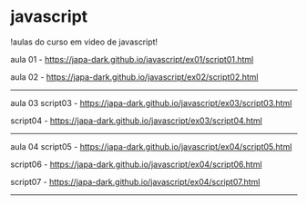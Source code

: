 # javascript
!aulas do curso em video de javascript!

aula 01 - https://japa-dark.github.io/javascript/ex01/script01.html

aula 02 - https://japa-dark.github.io/javascript/ex02/script02.html

----------------------------------------------------------------------------------------------------------------------------------------------------------------------------------------------------------------------------------------------------------------------------------

aula 03 
script03 - https://japa-dark.github.io/javascript/ex03/script03.html

script04 - https://japa-dark.github.io/javascript/ex03/script04.html

----------------------------------------------------------------------------------------------------------------------------------------------------------------------------------------------------------------------------------------------------------------------------------

aula 04 
script05 - https://japa-dark.github.io/javascript/ex04/script05.html

script06 - https://japa-dark.github.io/javascript/ex04/script06.html

script07 - https://japa-dark.github.io/javascript/ex04/script07.html

----------------------------------------------------------------------------------------------------------------------------------------------------------------------------------------------------------------------------------------------------------------------------------
